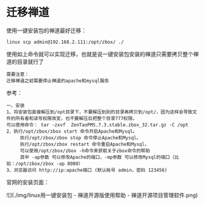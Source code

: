 # 迁移禅道

使用一键安装包的禅道最好迁移：
~~~
linux scp admin@192.168.2.111:/opt/zbox/ ./
~~~
使用如上命令就可以实现迁移，也就是说一键安装包安装的禅道只需要拷贝整个禅道的目录就行了
~~~
需要注意：
迁移禅道之前需要停止禅道的apache和mysql服务
~~~

参考：
~~~
一、安装
1、将安装包直接解压到/opt目录下，不要解压到别的目录再拷贝到/opt/，因为这样会导致文件的所有者和读写权限改变，也不要解压后把整个目录777权限。
可以使用命令： tar -zxvf  ZenTaoPMS.7.3.stable.zbox_32.tar.gz -C /opt
2、执行/opt/zbox/zbox start 命令开启Apache和Mysql。
     执行/opt/zbox/zbox stop 命令停止Apache和Mysql。
     执行/opt/zbox/zbox restart 命令重启Apache和Mysql。
     可以使用/opt/zbox/zbox -h命令来获取关于zbox命令的帮助
     其中 -ap参数 可以修改Apache的端口，-mp参数 可以修改Mysql的端口（比如：/opt/zbox/zbox -ap 8080）
3、浏览器访问 http://ip:apache端口 (默认帐号 admin，密码 123456)
~~~

官网的安装页面：

![](./img/linux用一键安装包 - 禅道开源版使用帮助 - 禅道开源项目管理软件.png)